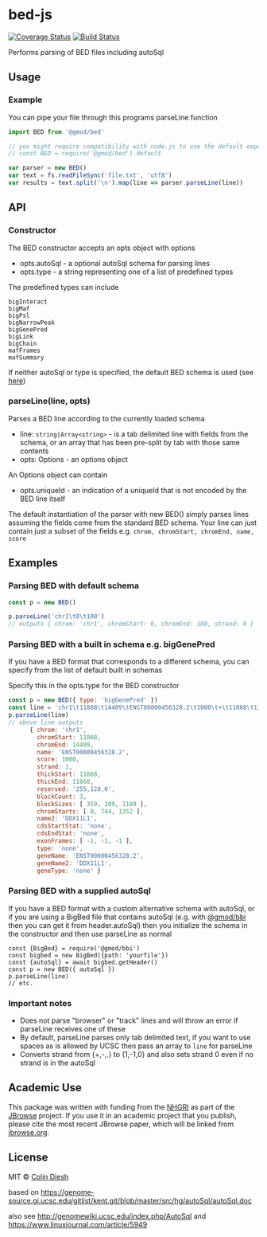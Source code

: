# bed-js

[![Coverage Status](https://img.shields.io/codecov/c/github/GMOD/bed-js/master.svg?style=flat-square)](https://codecov.io/gh/GMOD/bed-js/branch/master)
[![Build Status](https://img.shields.io/github/actions/workflow/status/GMOD/bed-js/push.yml?branch=master)](https://github.com/GMOD/bed-js/actions)

Performs parsing of BED files including autoSql

## Usage

### Example

You can pipe your file through this programs parseLine function

```js
import BED from '@gmod/bed'

// you might require compatibility with node.js to use the default export with require e.g.
// const BED = require('@gmod/bed').default

var parser = new BED()
var text = fs.readFileSync('file.txt', 'utf8')
var results = text.split('\n').map(line => parser.parseLine(line))
```

## API

### Constructor

The BED constructor accepts an opts object with options

- opts.autoSql - a optional autoSql schema for parsing lines
- opts.type - a string representing one of a list of predefined types

The predefined types can include

    bigInteract
    bigMaf
    bigPsl
    bigNarrowPeak
    bigGenePred
    bigLink
    bigChain
    mafFrames
    mafSummary

If neither autoSql or type is specified, the default BED schema is used (see
[here](src/as/defaultBedSchema.as))

### parseLine(line, opts)

Parses a BED line according to the currently loaded schema

- line: `string|Array<string>` - is a tab delimited line with fields from the
  schema, or an array that has been pre-split by tab with those same contents
- opts: Options - an options object

An Options object can contain

- opts.uniqueId - an indication of a uniqueId that is not encoded by the BED
  line itself

The default instantiation of the parser with new BED() simply parses lines
assuming the fields come from the standard BED schema. Your line can just
contain just a subset of the fields e.g.
`chrom, chromStart, chromEnd, name, score`

## Examples

### Parsing BED with default schema

```js
const p = new BED()

p.parseLine('chr1\t0\t100')
// outputs { chrom: 'chr1', chromStart: 0, chromEnd: 100, strand: 0 }
```

### Parsing BED with a built in schema e.g. bigGenePred

If you have a BED format that corresponds to a different schema, you can specify
from the list of default built in schemas

Specify this in the opts.type for the BED constructor

```js
const p = new BED({ type: 'bigGenePred' })
const line = 'chr1\t11868\t14409\tENST00000456328.2\t1000\t+\t11868\t11868\t255,128,0\t3\t359,109,1189,\t0,744,1352,\tDDX11L1\tnone\tnone\t-1,-1,-1,\tnone\tENST00000456328.2\tDDX11L1\tnone'
p.parseLine(line)
// above line outputs
      { chrom: 'chr1',
        chromStart: 11868,
        chromEnd: 14409,
        name: 'ENST00000456328.2',
        score: 1000,
        strand: 1,
        thickStart: 11868,
        thickEnd: 11868,
        reserved: '255,128,0',
        blockCount: 3,
        blockSizes: [ 359, 109, 1189 ],
        chromStarts: [ 0, 744, 1352 ],
        name2: 'DDX11L1',
        cdsStartStat: 'none',
        cdsEndStat: 'none',
        exonFrames: [ -1, -1, -1 ],
        type: 'none',
        geneName: 'ENST00000456328.2',
        geneName2: 'DDX11L1',
        geneType: 'none' }
```

### Parsing BED with a supplied autoSql

If you have a BED format with a custom alternative schema with autoSql, or if
you are using a BigBed file that contains autoSql (e.g. with
[@gmod/bbi](https://github.com/gmod/bbi-js) then you can get it from
header.autoSql) then you initialize the schema in the constructor and then use
parseLine as normal

```
const {BigBed} = require('@gmod/bbi')
const bigbed = new BigBed({path: 'yourfile'})
const {autoSql} = await bigbed.getHeader()
const p = new BED({ autoSql })
p.parseLine(line)
// etc.
```

### Important notes

- Does not parse "browser" or "track" lines and will throw an error if parseLine
  receives one of these
- By default, parseLine parses only tab delimited text, if you want to use
  spaces as is allowed by UCSC then pass an array to `line` for parseLine
- Converts strand from {+,-,.} to {1,-1,0} and also sets strand 0 even if no
  strand is in the autoSql

## Academic Use

This package was written with funding from the [NHGRI](http://genome.gov) as
part of the [JBrowse](http://jbrowse.org) project. If you use it in an academic
project that you publish, please cite the most recent JBrowse paper, which will
be linked from [jbrowse.org](http://jbrowse.org).

## License

MIT © [Colin Diesh](https://github.com/cmdcolin)

based on
https://genome-source.gi.ucsc.edu/gitlist/kent.git/blob/master/src/hg/autoSql/autoSql.doc

also see http://genomewiki.ucsc.edu/index.php/AutoSql and
https://www.linuxjournal.com/article/5949
